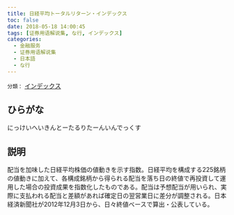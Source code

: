 ```yaml
---
title: 日経平均トータルリターン・インデックス
toc: false
date: 2018-05-18 14:00:45
tags: [证券用语解说集, な行, インデックス]
categories:
  - 金融服务
  - 证券用语解说集
  - 日本語
  - な行
---
```


`分類：` [インデックス](/tags/インデックス/)

## ひらがな

にっけいへいきんとーたるりたーんいんでっくす

## 説明

配当を加味した日経平均株価の値動きを示す指数。日経平均を構成する225銘柄の値動きに加えて、各構成銘柄から得られる配当を落ち日の終値で再投資して運用した場合の投資成果を指数化したものである。配当は予想配当が用いられ、実際に支払われる配当と差額があれば確定日の翌営業日に差分が調整される。日本経済新聞社が2012年12月3日から、日々終値ベースで算出・公表している。
